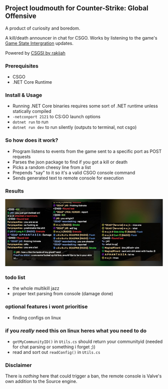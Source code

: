 ## Project loudmouth for Counter-Strike: Global Offensive
A product of curiosity and boredom.

A kill/death announcer in chat for CSGO. Works by listening to the game's [Game State Intergration](https://developer.valvesoftware.com/wiki/Counter-Strike:_Global_Offensive_Game_State_Integration) updates.

Powered by [CSGSI by rakijah](https://github.com/rakijah/CSGSI)

### Prerequisites
- CSGO
- .NET Core Runtime

### Install & Usage
- Running .NET Core binaries requires some sort of .NET runtime unless statically compiled
- `-netconport 2121` to CS:GO launch options
- `dotnet run` to run
- `dotnet run dev` to run silently (outputs to terminal, not csgo)


### So how does it work?
- Program listens to events from the game sent to a specific port as POST requests
- Parses the json package to find if you got a kill or death
- Picks a random cheesy line from a list 
- Prepends "say" to it so it's a valid CSGO console command
- Sends generated text to remote console for execution

### Results
![results](https://github.com/jauhc/loudmouth/raw/master/rk_l.jpg)

### todo list
- the whole multikill jazz
- proper text parsing from console (damage done)

### optional features i wont prioritise
- finding configs on linux

### if you *really* need this on linux heres what you need to do
- `getMyCommunityID()` in `Utils.cs` should return your communityid (needed for chat parsing or something i forget ;))
- read and sort out `readConfig()` in `Utils.cs`


### Disclaimer
There is *nothing* here that could trigger a ban, the remote console is Valve's own addition to the Source engine.